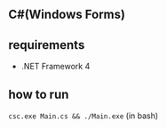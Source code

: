 C#(Windows Forms)
----

## requirements
- .NET Framework 4

## how to run
`csc.exe Main.cs && ./Main.exe` (in bash)
